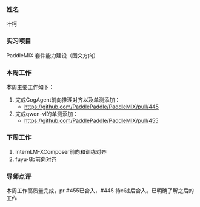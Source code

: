 ### 姓名
叶柯
### 实习项目
PaddleMIX 套件能力建设（图文方向）

### 本周工作
本周主要工作如下：

1. 完成CogAgent前向推理对齐以及单测添加：
   + https://github.com/PaddlePaddle/PaddleMIX/pull/445
2. 完成qwen-vl的单测添加：
   + https://github.com/PaddlePaddle/PaddleMIX/pull/455



### 下周工作

1. InternLM-XComposer前向和训练对齐
2. fuyu-8b前向对齐

### 导师点评
本周工作高质量完成，pr #455已合入，#445 待ci过后合入。已明确了解之后的工作
